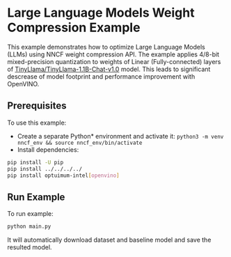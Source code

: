 # Large Language Models Weight Compression Example

This example demonstrates how to optimize Large Language Models (LLMs) using NNCF weight compression API. The example applies 4/8-bit mixed-precision quantization to weights of Linear (Fully-connected) layers of [TinyLlama/TinyLlama-1.1B-Chat-v1.0](https://huggingface.co/TinyLlama/TinyLlama-1.1B-Chat-v1.0) model. This leads to significant descrease of model footprint and performance improvement with OpenVINO.

## Prerequisites

To use this example:

- Create a separate Python* environment and activate it: `python3 -m venv nncf_env && source nncf_env/bin/activate`
- Install dependencies:

```bash
pip install -U pip
pip install ../../../../
pip install optuimum-intel[openvino]
```

## Run Example

To run example:

```bash
python main.py
```

It will automatically download dataset and baseline model and save the resulted model.
